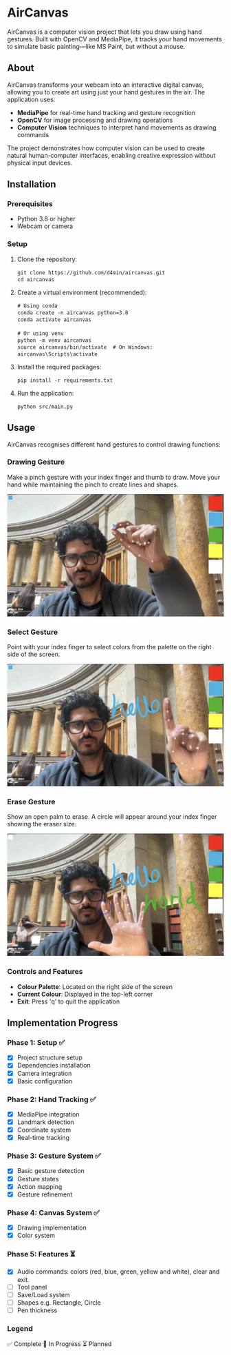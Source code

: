 # AirCanvas
AirCanvas is a computer vision project that lets you draw using hand gestures. Built with OpenCV and MediaPipe, it tracks your hand movements to simulate basic painting—like MS Paint, but without a mouse.

## About

AirCanvas transforms your webcam into an interactive digital canvas, allowing you to create art using just your hand gestures in the air. The application uses:

- **MediaPipe** for real-time hand tracking and gesture recognition
- **OpenCV** for image processing and drawing operations
- **Computer Vision** techniques to interpret hand movements as drawing commands

The project demonstrates how computer vision can be used to create natural human-computer interfaces, enabling creative expression without physical input devices.

## Installation

### Prerequisites
- Python 3.8 or higher
- Webcam or camera

### Setup
1. Clone the repository:
   ```
   git clone https://github.com/d4min/aircanvas.git
   cd aircanvas
   ```

2. Create a virtual environment (recommended):
   ```
   # Using conda
   conda create -n aircanvas python=3.8
   conda activate aircanvas
   
   # Or using venv
   python -m venv aircanvas
   source aircanvas/bin/activate  # On Windows: aircanvas\Scripts\activate
   ```

3. Install the required packages:
   ```
   pip install -r requirements.txt
   ```

4. Run the application:
   ```
   python src/main.py
   ```
## Usage

AirCanvas recognises different hand gestures to control drawing functions:

### Drawing Gesture

Make a pinch gesture with your index finger and thumb to draw. Move your hand while maintaining the pinch to create lines and shapes.

![Demonstration of Pinch Gesture](images/pinch.png)

### Select Gesture

Point with your index finger to select colors from the palette on the right side of the screen.

![Demonstration of Select Gesture](images/select.png)


### Erase Gesture

Show an open palm to erase. A circle will appear around your index finger showing the eraser size.

![Demonstration of Erase Gesture](images/erase.png)


### Controls and Features
- **Colour Palette**: Located on the right side of the screen
- **Current Colour**: Displayed in the top-left corner
- **Exit**: Press 'q' to quit the application

## Implementation Progress

### Phase 1: Setup ✅
- [x] Project structure setup
- [x] Dependencies installation
- [x] Camera integration
- [x] Basic configuration

### Phase 2: Hand Tracking ✅
- [x] MediaPipe integration
- [x] Landmark detection
- [x] Coordinate system
- [x] Real-time tracking

### Phase 3: Gesture System ✅
- [x] Basic gesture detection
- [x] Gesture states
- [x] Action mapping
- [x] Gesture refinement

### Phase 4: Canvas System ✅
- [x] Drawing implementation
- [x] Color system

### Phase 5: Features ⏳
- [x] Audio commands: colors (red, blue, green, yellow and white), clear and exit.
- [ ] Tool panel
- [ ] Save/Load system
- [ ] Shapes e.g. Rectangle, Circle
- [ ] Pen thickness

### Legend
✅ Complete
🔄 In Progress
⏳ Planned
